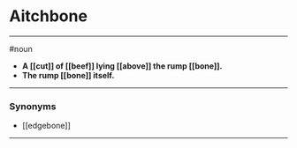 # Aitchbone
---
#noun
- **A [[cut]] of [[beef]] lying [[above]] the rump [[bone]].**
- **The rump [[bone]] itself.**
---
### Synonyms
- [[edgebone]]
---
